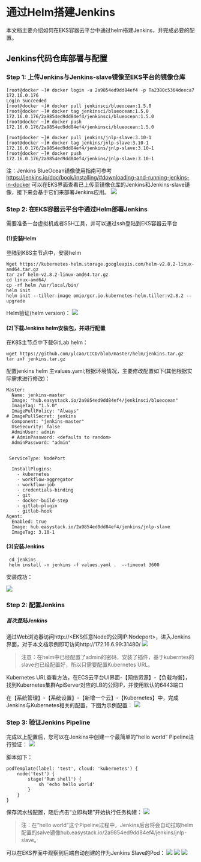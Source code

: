 # 通过Helm搭建Jenkins
本文档主要介绍如何在EKS容器云平台中通过helm搭建Jenkins，并完成必要的配置。
## Jenkins代码仓库部署与配置
### Step 1: 上传Jenkins与Jenkins-slave镜像至EKS平台的镜像仓库   
  
```
[root@docker ~]# docker login -u 2a9854ed9dd84ef4 -p Ta2380c5364deeca7 172.16.0.176
Login Succeeded
[root@docker ~]# docker pull jenkinsci/blueocean:1.5.0
[root@docker ~]# docker tag jenkinsci/blueocean:1.5.0  172.16.0.176/2a9854ed9dd84ef4/jenkinsci/blueocean:1.5.0
[root@docker ~]# docker push 172.16.0.176/2a9854ed9dd84ef4/jenkinsci/blueocean:1.5.0

[root@docker ~]# docker pull jenkins/jnlp-slave:3.10-1
[root@docker ~]# docker tag jenkins/jnlp-slave:3.10-1 172.16.0.176/2a9854ed9dd84ef4/jenkins/jnlp-slave:3.10-1
[root@docker ~]# docker push  172.16.0.176/2a9854ed9dd84ef4/jenkins/jnlp-slave:3.10-1
```
注：Jenkins BlueOcean镜像使用指南可参考 https://jenkins.io/doc/book/installing/#downloading-and-running-jenkins-in-docker
可以在EKS界面查看已上传至镜像仓库的Jenkins和Jenkins-slave镜像，接下来会基于它们来部署Jenkins应用。
![](https://github.com/ylcao/CICD/blob/master/Images/jenkins-image.png?raw=true)

### Step 2: 在EKS容器云平台中通过Helm部署Jenkins
需要准备一台虚拟机或者SSH工具，并可以通过ssh登陆到EKS容器云平台
#### (1)安装Helm
登陆到K8S主节点中，安装helm

```
Wget https://kubernetes-helm.storage.googleapis.com/helm-v2.8.2-linux-amd64.tar.gz
tar zxf helm-v2.8.2-linux-amd64.tar.gz
cd linux-amd64/
cp -rf helm /usr/local/bin/
helm init
helm init --tiller-image omio/gcr.io.kubernetes-helm.tiller:v2.8.2 --upgrade

```
Helm验证(helm version)：
![](https://github.com/ylcao/CICD/blob/master/Images/helm-check.png?raw=true)

#### (2)下载Jenkins helm安装包，并进行配置

在K8S主节点中下载GitLab helm：
```
wget https://github.com/ylcao/CICD/blob/master/helm/jenkins.tar.gz
tar zxf jenkins.tar.gz
```
配置jenkins helm 主values.yaml;根据环境情况，主要修改配置如下(其他根据实际需求进行修改)：


```
Master:
  Name: jenkins-master
  Image: "hub.easystack.io/2a9854ed9dd84ef4/jenkinsci/blueocean"
  ImageTag: "1.5.0"
  ImagePullPolicy: "Always"
# ImagePullSecret: jenkins
  Component: "jenkins-master"
  UseSecurity: false
  AdminUser: admin
  # AdminPassword: <defaults to random>
  AdminPassword: "admin"
  
  
 ServiceType: NodePort

  InstallPlugins:
    - kubernetes
    - workflow-aggregator
    - workflow-job
    - credentials-binding
    - git
    - docker-build-step
    - gitlab-plugin
    - gitlab-hook
Agent:
  Enabled: true
  Image: hub.easystack.io/2a9854ed9dd84ef4/jenkins/jnlp-slave
  ImageTag: 3.10-1

```
#### (3)安装Jenkins


```
 cd jenkins
 helm install -n jenkins -f values.yaml .  --timeout 3600
```
安装成功：

![](https://github.com/ylcao/CICD/blob/master/Images/jenkins-installed.png?raw=true)

### Step 2: 配置Jenkins
##### 首次登陆Jenkins
通过Web浏览器访问http://<EKS任意Node的公网IP:Nodeport>，进入Jenkins界面，对于本文档示例即可访问http://172.16.6.99:31480/
![](https://github.com/ylcao/CICD/blob/master/Images/jenkins-login.png?raw=true)

> 注意：在helm中已经配置了admin的密码，安装了插件，基于kuberntes的slave也已经配置好，所以只需要配置Kubernetes URL。

Kubernetes URL查看方法，在ECS云平台UI界面-【网络资源】-【负载均衡】，找到Kubernetes集群ApiServer对应的LB的公网IP，并使用默认的6443端口

在【系统管理】-【系统设置】-【新增一个云】-【Kubernetes】中，完成Jenkins与Kubernetes相关的配置，下图为示例配置：
![](https://github.com/ylcao/CICD/blob/master/Images/jenkins-kuberntes.png?raw=true)
### Step 3: 验证Jenkins Pipeline

完成以上配置后，您可以在Jenkins中创建一个最简单的“hello world” Pipeline进行验证： 
![](https://github.com/ylcao/CICD/blob/master/Images/jenkins-pipeline.png?raw=true)

脚本如下：

```
podTemplate(label: 'test', cloud: 'kubernetes') {
    node('test') {
        stage('Run shell') {
            sh 'echo hello world'
        }
    }
}
```
保存流水线配置，随后点击“立即构建”开始执行任务构建：
![](https://github.com/ylcao/CICD/blob/master/Images/jenkins-build.png?raw=true)
> 注：在“hello world”这个Pipeline过程中，Jenkins后台将会自动拉取helm配置的salve镜像hub.easystack.io/2a9854ed9dd84ef4/jenkins/jnlp-slave。

可以在EKS界面中观察到后端自动创建的作为Jenkins Slave的Pod：
![](https://github.com/ylcao/CICD/blob/master/Images/jenkins-slave.png?raw=true)
![](https://github.com/ylcao/CICD/blob/master/Images/jenkins-eks-slave.png?raw=true)
![](https://github.com/ylcao/CICD/blob/master/Images/jenkins-output.png?raw=true)
